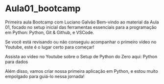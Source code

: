 # Aula01_bootcamp
Primeira aula Bootcamp com Luciano Galvão
Bem-vindo ao material da Aula 01, focado no setup inicial das ferramentas essenciais para a programação em Python: Python, Git & Github, e VSCode.

Se você está revisando ou não conseguiu acompanhar o primeiro vídeo no Youtube, este é o lugar certo para começar!

Assista ao vídeo no Youtube sobre o Setup de Python do Zero aqui: Python para dados

Além disso, vamos criar nossa primeira aplicação em Python, e estou muito empolgado para guiá-lo nessa jornada!
